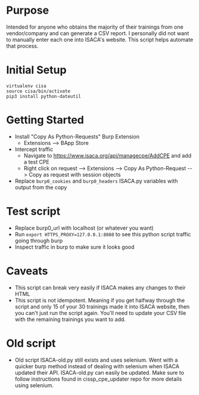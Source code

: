 # Purpose
Intended for anyone who obtains the majority of their trainings from one vendor/company and can generate a CSV report. I personally did not want to manually enter each one into ISACA's website. This script helps automate that process.
# Initial Setup
```
virtualenv cisa
source cisa/bin/activate
pip3 install python-dateutil
```

# Getting Started
- Install "Copy As Python-Requests" Burp Extension
    - Extensions --> BApp Store
- Intercept traffic
    - Navigate to https://www.isaca.org/api/managecpe/AddCPE and add a test CPE
    - Right click on request --> Extensions --> Copy As Python-Request --> Copy as request with session objects
- Replace `burp0_cookies` and `burp0_headers` ISACA.py variables with output from the copy

# Test script
- Replace burp0_url with localhost (or whatever you want)
- Run `export HTTPS_PROXY=127.0.0.1:8080` to see this python script traffic going through burp
- Inspect traffic in burp to make sure it looks good

# Caveats
- This script can break very easily if ISACA makes any changes to their HTML
- This script is not idempotent. Meaning if you get halfway through the script and only 15 of your 30 trainings made it into ISACA website, then you can't just run the script again. You'll need to update your CSV file with the remaining trainings you want to add.

# Old script
- Old script ISACA-old.py still exists and uses selenium. Went with a quicker burp method instead of dealing with selenium when ISACA updated their API. ISACA-old.py can easily be updated. Make sure to follow instructions found in cissp_cpe_updater repo for more details using selenium.
